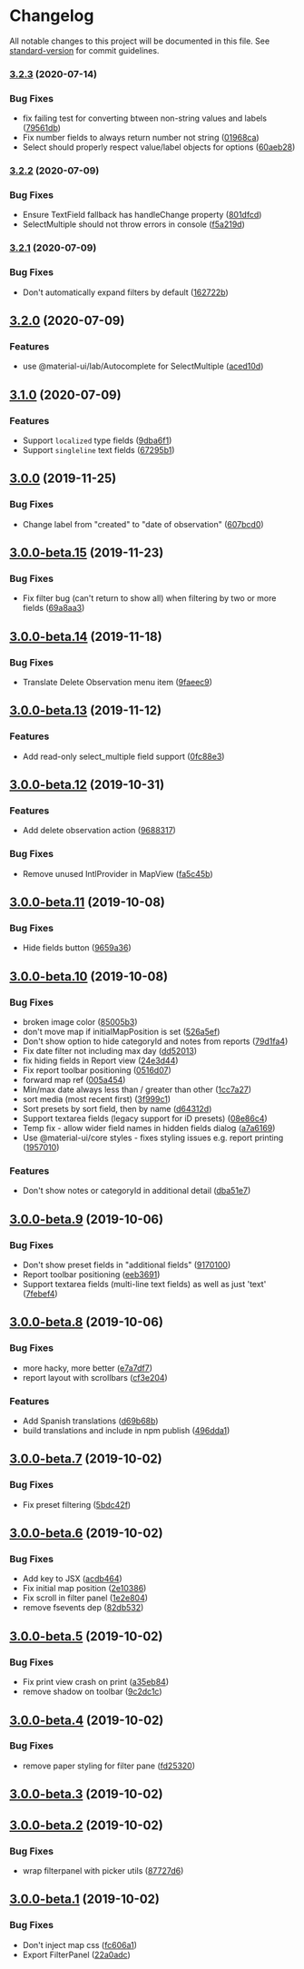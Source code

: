 # Changelog

All notable changes to this project will be documented in this file. See [standard-version](https://github.com/conventional-changelog/standard-version) for commit guidelines.

### [3.2.3](https://github.com/digidem/react-mapfilter/compare/v3.2.2...v3.2.3) (2020-07-14)


### Bug Fixes

* fix failing test for converting btween non-string values and labels ([79561db](https://github.com/digidem/react-mapfilter/commit/79561db2dc220e47d33ef2e6108720a51d93bdff))
* Fix number fields to always return number not string ([01968ca](https://github.com/digidem/react-mapfilter/commit/01968caffa58d9623d40a7a472a80e1a4044ea4a))
* Select should properly respect value/label objects for options ([60aeb28](https://github.com/digidem/react-mapfilter/commit/60aeb28ed73ab32653d8a3a60857d5ece2ad9af7))

### [3.2.2](https://github.com/digidem/react-mapfilter/compare/v3.2.1...v3.2.2) (2020-07-09)


### Bug Fixes

* Ensure TextField fallback has handleChange property ([801dfcd](https://github.com/digidem/react-mapfilter/commit/801dfcd6fc3bec3e5efa5919fac425695de3c2f1))
* SelectMultiple should not throw errors in console ([f5a219d](https://github.com/digidem/react-mapfilter/commit/f5a219d4ca7a74fb7608928f7564e9d8e982c1e7))

### [3.2.1](https://github.com/digidem/react-mapfilter/compare/v3.2.0...v3.2.1) (2020-07-09)


### Bug Fixes

* Don't automatically expand filters by default ([162722b](https://github.com/digidem/react-mapfilter/commit/162722bf2d77255d7a5eba6455d6e968dc4d3a9e))

## [3.2.0](https://github.com/digidem/react-mapfilter/compare/v3.1.0...v3.2.0) (2020-07-09)


### Features

* use @material-ui/lab/Autocomplete for SelectMultiple ([aced10d](https://github.com/digidem/react-mapfilter/commit/aced10da2724aaa5ea0d04122ccd7d8343fc3148))

## [3.1.0](https://github.com/digidem/react-mapfilter/compare/v3.0.0...v3.1.0) (2020-07-09)

### Features

- Support `localized` type fields ([9dba6f1](https://github.com/digidem/react-mapfilter/commit/9dba6f1d6b9a219d8ccaee04e348e6e615b61aca))
- Support `singleline` text fields ([67295b1](https://github.com/digidem/react-mapfilter/commit/67295b1422a0485de5072a274c8238d2f167df02))

## [3.0.0](https://github.com/digidem/react-mapfilter/compare/v3.0.0-beta.15...v3.0.0) (2019-11-25)

### Bug Fixes

- Change label from "created" to "date of observation" ([607bcd0](https://github.com/digidem/react-mapfilter/commit/607bcd00bc1353e6d11a6989790f1c121879f91e))

## [3.0.0-beta.15](https://github.com/digidem/react-mapfilter/compare/v3.0.0-beta.14...v3.0.0-beta.15) (2019-11-23)

### Bug Fixes

- Fix filter bug (can't return to show all) when filtering by two or more fields ([69a8aa3](https://github.com/digidem/react-mapfilter/commit/69a8aa3fa8bf206c852d7e740da7eb66c40b16c1))

## [3.0.0-beta.14](https://github.com/digidem/react-mapfilter/compare/v3.0.0-beta.13...v3.0.0-beta.14) (2019-11-18)

### Bug Fixes

- Translate Delete Observation menu item ([9faeec9](https://github.com/digidem/react-mapfilter/commit/9faeec96b682b7028c68523cd46c0bccd993d461))

## [3.0.0-beta.13](https://github.com/digidem/react-mapfilter/compare/v3.0.0-beta.12...v3.0.0-beta.13) (2019-11-12)

### Features

- Add read-only select_multiple field support ([0fc88e3](https://github.com/digidem/react-mapfilter/commit/0fc88e39fbd3fef1b78e62a7c367aeea18e8726c))

## [3.0.0-beta.12](https://github.com/digidem/react-mapfilter/compare/v3.0.0-beta.11...v3.0.0-beta.12) (2019-10-31)

### Features

- Add delete observation action ([9688317](https://github.com/digidem/react-mapfilter/commit/9688317a1e415a70e73a2d453d4a41a5de0f9aff))

### Bug Fixes

- Remove unused IntlProvider in MapView ([fa5c45b](https://github.com/digidem/react-mapfilter/commit/fa5c45bc145ddb868ef8dc26dac98076bd0f1c67))

## [3.0.0-beta.11](https://github.com/digidem/react-mapfilter/compare/v3.0.0-beta.10...v3.0.0-beta.11) (2019-10-08)

### Bug Fixes

- Hide fields button ([9659a36](https://github.com/digidem/react-mapfilter/commit/9659a36))

## [3.0.0-beta.10](https://github.com/digidem/react-mapfilter/compare/v3.0.0-beta.9...v3.0.0-beta.10) (2019-10-08)

### Bug Fixes

- broken image color ([85005b3](https://github.com/digidem/react-mapfilter/commit/85005b3))
- don't move map if initialMapPosition is set ([526a5ef](https://github.com/digidem/react-mapfilter/commit/526a5ef))
- Don't show option to hide categoryId and notes from reports ([79d1fa4](https://github.com/digidem/react-mapfilter/commit/79d1fa4))
- Fix date filter not including max day ([dd52013](https://github.com/digidem/react-mapfilter/commit/dd52013))
- fix hiding fields in Report view ([24e3d44](https://github.com/digidem/react-mapfilter/commit/24e3d44))
- Fix report toolbar positioning ([0516d07](https://github.com/digidem/react-mapfilter/commit/0516d07))
- forward map ref ([005a454](https://github.com/digidem/react-mapfilter/commit/005a454))
- Min/max date always less than / greater than other ([1cc7a27](https://github.com/digidem/react-mapfilter/commit/1cc7a27))
- sort media (most recent first) ([3f999c1](https://github.com/digidem/react-mapfilter/commit/3f999c1))
- Sort presets by sort field, then by name ([d64312d](https://github.com/digidem/react-mapfilter/commit/d64312d))
- Support textarea fields (legacy support for iD presets) ([08e86c4](https://github.com/digidem/react-mapfilter/commit/08e86c4))
- Temp fix - allow wider field names in hidden fields dialog ([a7a6169](https://github.com/digidem/react-mapfilter/commit/a7a6169))
- Use @material-ui/core styles - fixes styling issues e.g. report printing ([1957010](https://github.com/digidem/react-mapfilter/commit/1957010))

### Features

- Don't show notes or categoryId in additional detail ([dba51e7](https://github.com/digidem/react-mapfilter/commit/dba51e7))

## [3.0.0-beta.9](https://github.com/digidem/react-mapfilter/compare/v3.0.0-beta.8...v3.0.0-beta.9) (2019-10-06)

### Bug Fixes

- Don't show preset fields in "additional fields" ([9170100](https://github.com/digidem/react-mapfilter/commit/9170100))
- Report toolbar positioning ([eeb3691](https://github.com/digidem/react-mapfilter/commit/eeb3691))
- Support textarea fields (multi-line text fields) as well as just 'text' ([7febef4](https://github.com/digidem/react-mapfilter/commit/7febef4))

## [3.0.0-beta.8](https://github.com/digidem/react-mapfilter/compare/v3.0.0-beta.7...v3.0.0-beta.8) (2019-10-06)

### Bug Fixes

- more hacky, more better ([e7a7df7](https://github.com/digidem/react-mapfilter/commit/e7a7df7))
- report layout with scrollbars ([cf3e204](https://github.com/digidem/react-mapfilter/commit/cf3e204))

### Features

- Add Spanish translations ([d69b68b](https://github.com/digidem/react-mapfilter/commit/d69b68b))
- build translations and include in npm publish ([496dda1](https://github.com/digidem/react-mapfilter/commit/496dda1))

## [3.0.0-beta.7](https://github.com/digidem/react-mapfilter/compare/v3.0.0-beta.6...v3.0.0-beta.7) (2019-10-02)

### Bug Fixes

- Fix preset filtering ([5bdc42f](https://github.com/digidem/react-mapfilter/commit/5bdc42f))

## [3.0.0-beta.6](https://github.com/digidem/react-mapfilter/compare/v3.0.0-beta.5...v3.0.0-beta.6) (2019-10-02)

### Bug Fixes

- Add key to JSX ([acdb464](https://github.com/digidem/react-mapfilter/commit/acdb464))
- Fix initial map position ([2e10386](https://github.com/digidem/react-mapfilter/commit/2e10386))
- Fix scroll in filter panel ([1e2e804](https://github.com/digidem/react-mapfilter/commit/1e2e804))
- remove fsevents dep ([82db532](https://github.com/digidem/react-mapfilter/commit/82db532))

## [3.0.0-beta.5](https://github.com/digidem/react-mapfilter/compare/v3.0.0-beta.4...v3.0.0-beta.5) (2019-10-02)

### Bug Fixes

- Fix print view crash on print ([a35eb84](https://github.com/digidem/react-mapfilter/commit/a35eb84))
- remove shadow on toolbar ([9c2dc1c](https://github.com/digidem/react-mapfilter/commit/9c2dc1c))

## [3.0.0-beta.4](https://github.com/digidem/react-mapfilter/compare/v3.0.0-beta.2...v3.0.0-beta.4) (2019-10-02)

### Bug Fixes

- remove paper styling for filter pane ([fd25320](https://github.com/digidem/react-mapfilter/commit/fd25320))

## [3.0.0-beta.3](https://github.com/digidem/react-mapfilter/compare/v3.0.0-beta.2...v3.0.0-beta.3) (2019-10-02)

## [3.0.0-beta.2](https://github.com/digidem/react-mapfilter/compare/v3.0.0-beta.1...v3.0.0-beta.2) (2019-10-02)

### Bug Fixes

- wrap filterpanel with picker utils ([87727d6](https://github.com/digidem/react-mapfilter/commit/87727d6))

## [3.0.0-beta.1](https://github.com/digidem/react-mapfilter/compare/v3.0.0-beta.0...v3.0.0-beta.1) (2019-10-02)

### Bug Fixes

- Don't inject map css ([fc606a1](https://github.com/digidem/react-mapfilter/commit/fc606a1))
- Export FilterPanel ([22a0adc](https://github.com/digidem/react-mapfilter/commit/22a0adc))
